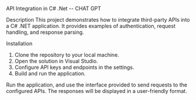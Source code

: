 API Integration in C# .Net -- CHAT GPT

Description
This project demonstrates how to integrate third-party APIs into a C# .NET application. It provides examples of authentication, request handling, and response parsing.

Installation


1. Clone the repository to your local machine.
2. Open the solution in Visual Studio.
3. Configure API keys and endpoints in the settings.
4. Build and run the application.


Run the application, and use the interface provided to send requests to the configured APIs. The responses will be displayed in a user-friendly format.
